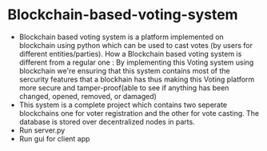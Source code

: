 # Blockchain-based-voting-system
- Blockchain based voting system is a platform implemented on blockchain using python which can be used to cast votes (by users for different entities/parties). How a Blockchain based voting system is different from a regular one :  By implementing this Voting system using blockchain we're ensuring that this system contains most of the sercurity features that a blockhain has thus making this Voting platform more secure and tamper-proof(able to see if anything has been changed, opened, removed, or damaged)
- This system is a complete project which contains two seperate blockchains one for voter registration and the other  for vote casting. The database is stored over decentralized nodes in parts.
- Run server.py
- Run gui for  client app
